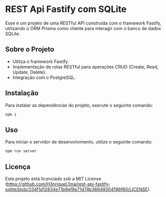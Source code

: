 # REST Api Fastify com SQLite

Esse é um projeto de uma RESTful API construída com o framework Fastify, utilizando o ORM Prisma como cliente para interagir com o banco de dados SQLite.

## Sobre o Projeto

- Utiliza o framework Fastify.
- Implementação de rotas RESTful para operações CRUD (Create, Read, Update, Delete).
- Integração com o PostgreSQL.

## Instalação

Para instalar as dependências do projeto, execute o seguinte comando:

```bash
npm i
```

## Uso

Para iniciar o servidor de desenvolvimento, utilize o seguinte comando:

```bash
npm run server
```

## Licença

Este projeto está licenciado sob a MIT License (https://github.com/H3nriqueL1ma/rest-api-fastify-sqlite/blob/334f1d12834e71b9ef9e71d74b36649304196f60/LICENSE).
